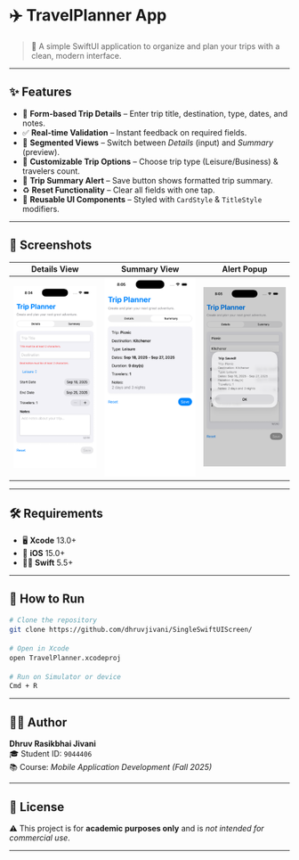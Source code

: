 # ✈️ TravelPlanner App  

> 📱 A simple SwiftUI application to organize and plan your trips with a clean, modern interface.  

---

## ✨ Features  

- 📝 **Form-based Trip Details** – Enter trip title, destination, type, dates, and notes.  
- ✅ **Real-time Validation** – Instant feedback on required fields.  
- 🔀 **Segmented Views** – Switch between *Details* (input) and *Summary* (preview).  
- 🎯 **Customizable Trip Options** – Choose trip type (Leisure/Business) & travelers count.  
- 🔔 **Trip Summary Alert** – Save button shows formatted trip summary.  
- ♻️ **Reset Functionality** – Clear all fields with one tap.  
- 🎨 **Reusable UI Components** – Styled with `CardStyle` & `TitleStyle` modifiers.  

---

## 📸 Screenshots  
| Details View | Summary View | Alert Popup |
|--------------|--------------|-------------|
| ![Details](9044406_Assignment_1/images/details.png) | ![Summary](9044406_Assignment_1/images/summary.png) | ![Alert](9044406_Assignment_1/images/toast.png) |

---

## 🛠️ Requirements  

- 🖥 **Xcode** 13.0+  
- 📱 **iOS** 15.0+  
- 🧑‍💻 **Swift** 5.5+  

---

## 🚀 How to Run  

```bash
# Clone the repository  
git clone https://github.com/dhruvjivani/SingleSwiftUIScreen/ 

# Open in Xcode  
open TravelPlanner.xcodeproj  

# Run on Simulator or device  
Cmd + R
```

---

## 👨‍💻 Author  

**Dhruv Rasikbhai Jivani**  
🎓 Student ID: `9044406`  
📚 Course: *Mobile Application Development (Fall 2025)*  

---

## 📄 License  

⚠️ This project is for **academic purposes only** and is *not intended for commercial use*.  

---
